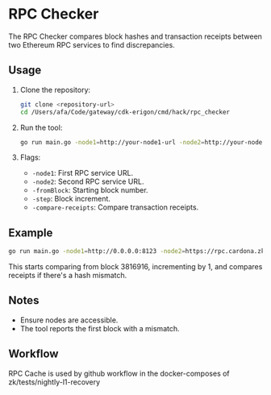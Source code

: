 # RPC Checker

The RPC Checker compares block hashes and transaction receipts between two Ethereum RPC services to find discrepancies.

## Usage

1. Clone the repository:
    ```sh
    git clone <repository-url>
    cd /Users/afa/Code/gateway/cdk-erigon/cmd/hack/rpc_checker
    ```

2. Run the tool:
    ```sh
    go run main.go -node1=http://your-node1-url -node2=http://your-node2-url -fromBlock=3000000 -step=1000 -compare-receipts=true
    ```

3. Flags:
    - `-node1`: First RPC service URL.
    - `-node2`: Second RPC service URL.
    - `-fromBlock`: Starting block number.
    - `-step`: Block increment.
    - `-compare-receipts`: Compare transaction receipts.

## Example

```sh
go run main.go -node1=http://0.0.0.0:8123 -node2=https://rpc.cardona.zkevm-rpc.com -fromBlock=3816916 -step=1 -compare-receipts=true
```

This starts comparing from block 3816916, incrementing by 1, and compares receipts if there's a hash mismatch.

## Notes

- Ensure nodes are accessible.
- The tool reports the first block with a mismatch.

## Workflow

RPC Cache is used by github workflow in the docker-composes of zk/tests/nightly-l1-recovery